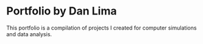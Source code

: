 # Portfolio by Dan Lima

This portfolio is a compilation of projects I created for computer simulations and data analysis.
